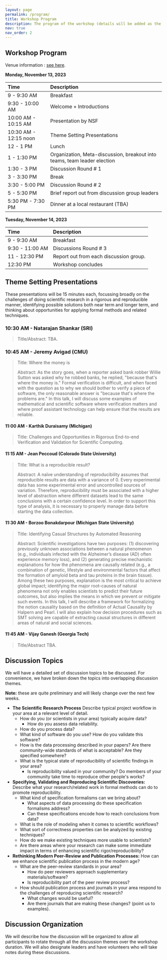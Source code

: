 ```yaml
---
layout: page
permalink: /program/
title: Workshop Program
description: The program of the workshop (details will be added as the workshop date approaches).
nav: true
nav_order: 2
---
```


## Workshop Program

Venue information : [see here](https://r2sr.github.io/local/#workshop-venue).

**Monday, November 13, 2023**

|  Time  |   Description  |
| :---- |  :-------      |
| 9 - 9:30 AM |  Breakfast  |
| 9:30 - 10:00 AM |  Welcome + Introductions |
| 10:00 AM - 10:15 AM | Presentation by NSF   |
| 10:30 AM - 12:15  noon | Theme Setting Presentations |
| 12 - 1 PM |  Lunch |
| 1 - 1:30 PM | Organization, Meta-discussion, breakout into teams, team leader election |
| 1:30 - 3 PM | Discussion Round # 1  |
| 3 - 3:30 PM | Break |
| 3:30 - 5:00 PM | Discussion Round # 2 |
| 5 - 5:30 PM | Brief report out from discussion group leaders |
| 5:30 PM - 7:30 PM | Dinner at a local restaurant (TBA)  |

**Tuesday, November 14, 2023**

| Time  |  Description |
| :---- |  :-------      |
| 9 - 9:30 AM |  Breakfast  |
| 9:30 - 11:00 AM |  Discussions Round # 3 |
| 11 - 12:30 PM |  Report out from each discussion group. |
| 12:30 PM  | Workshop concludes |

<p/><p/>

## Theme Setting Presentations

These presentations will be 15 minutes each, focussing broadly on the challenges
of doing scientific research in a rigorous and reproducible manner, identifying
possible solutions both near term and longer term, and thinking about
opportunities for applying formal methods and related techniques.


### 10:30 AM - Natarajan Shankar (SRI)

 > Title/Abstract: TBA. 

### 10:45 AM - Jeremy Avigad (CMU)

> Title: Where the money is
>
> Abstract: 
> As the story goes, when a reporter asked bank robber Willie Sutton was asked why
> he robbed banks, he replied, "because that's where the money is." Formal 
> verification is difficult, and when faced with the question as to why we should 
> bother to verify a piece of software, the only reasonable answer is "because that's where the problems are."
> In this talk, I will discuss some examples of mathematical and scientific software where verification matters
> and where proof assistant technology can help ensure that the results are reliable.


#### 11:00 AM - Karthik Duraisamy (Michigan)

> Title: Challenges and Opportunities in Rigorous End-to-end Verification and Validation for Scientific Computing.



#### 11:15 AM - Jean Peccoud (Colorado State University)

> Title: What is a reproducible result? 
> 
> Abstract: A naïve understanding of reproducibility assumes that reproducible results are data with a variance of 0. Every experimental data has some experimental error and uncontrolled sources of variation. Therefore, reproducibility must be associated with a higher level of abstraction where different datasets lead to the same conclusions with a certain confidence level. In order to support this type of analysis, it is necessary to properly manage data before starting the data collection.


#### 11:30 AM - Borzoo Bonakdarpour (Michigan State University)

> Title: Identifying Casual Structures by Automated Reasoning
>
> Abstract: Scientific investigations have two purposes: (1) discovering previously unknown associations between a natural phenomenon (e.g., individuals infected with the Alzheimer’s disease (AD) often experience memory loss), and (2) generating precise mechanistic explanations for how the phenomena are causally related (e.g., a combination of genetic, lifestyle and environmental factors that affect the formation of amyloid beta and tau proteins in the brain tissue). Among these two purposes, explanation is the most critical to achieve global impact; identifying the major root-causes of natural phenomena not only enables scientists to predict their future outcomes, but also implies the means in which we prevent or mitigate such events. In this talk, I will describe a framework for formalizing the notion causality based on the definition of Actual Causality by Halpern and Pearl. I will also explain how decision procedures such as SMT solving are capable of extracting causal structures in different areas of natural and social sciences.

#### 11:45 AM - Vijay Ganesh (Georgia Tech)

> Title/Abstract TBA.



## Discussion Topics

We will have a detailed set of discussion topics to be discussed. For convenience, we have broken down the topics into overlapping discussion themes.

**Note:**  these are quite preliminary and will likely change over the next few weeks.

  - **The Scientific Research Process** Describe typical project workflow in your area at a relevant level of detail.
     - How do you (or scientists in your area) typically acquire data?
        - How do you assess data reliability.
     - How do you process data?
     - What kind of software do you use? How do you validate this software?
     - How is the data processing described in your papers? Are there community-wide standards of what is acceptable?  Are they specified somewhere?
     - What is the typical state of reproducibility of scientific findings in your area?
        - Is reproducibility valued in your community? Do members of your community take time to reproduce other people's works?
  - **Specifying, Validating and Reproducing Scientific Discoveries:** Describe what your research/related work in formal methods can do to promote reproducibility.
     - What kind of specification formalisms can we bring about?
        - What aspects of data processing do these specification formalisms address?
        - Can these specifications encode how to reach conclusions from data?
     - What is the role of modeling when it comes to scientific workflows?
     - What sort of correctness properties can be analyzed by existing techniques?
     - How do we make existing techniques more usable to scientists?
     - Are there areas where your research can make some immediate impact in terms of enhancing scientific rigor/reproducibility?
  - **Rethinking Modern Peer-Review and Publication Processes:**  How can we enhance scientific publication process in the modern age?
    - What are the peer-review standards in your area?
       - How do peer reviewers approach supplementary materials/software?
       - Is reproducibility part of the peer review process?
    - How should publication process and journals  in your area respond to the challenges of reproducing scientific research?
      - What changes would be useful?
      - Are there journals that are making these changes? (point us to examples).

## Discussion Organization

We will describe how the discussion will be organized to allow all participants to rotate through all the discussion themes over the workshop duration. We will also designate leaders and have volunteers who will take notes during these discussions.
